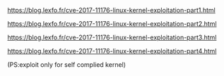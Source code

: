 https://blog.lexfo.fr/cve-2017-11176-linux-kernel-exploitation-part1.html

https://blog.lexfo.fr/cve-2017-11176-linux-kernel-exploitation-part2.html

https://blog.lexfo.fr/cve-2017-11176-linux-kernel-exploitation-part3.html

https://blog.lexfo.fr/cve-2017-11176-linux-kernel-exploitation-part4.html

(PS:exploit only for self complied kernel)
